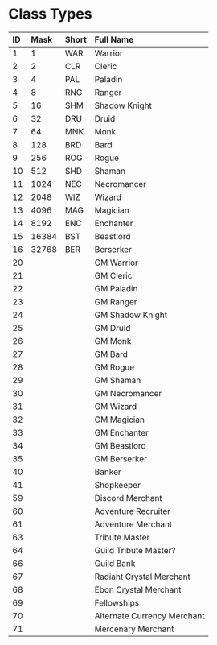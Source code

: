 # Class Types

| **ID** | **Mask** | **Short** | **Full Name** |
| :--- | :--- | :--- | :--- |
| 1 | 1 | WAR | Warrior |
| 2 | 2 | CLR | Cleric |
| 3 | 4 | PAL | Paladin |
| 4 | 8 | RNG | Ranger |
| 5 | 16 | SHM | Shadow Knight |
| 6 | 32 | DRU | Druid |
| 7 | 64 | MNK | Monk |
| 8 | 128 | BRD | Bard |
| 9 | 256 | ROG | Rogue |
| 10 | 512 | SHD | Shaman |
| 11 | 1024 | NEC | Necromancer |
| 12 | 2048 | WIZ | Wizard |
| 13 | 4096 | MAG | Magician |
| 14 | 8192 | ENC | Enchanter |
| 15 | 16384 | BST | Beastlord |
| 16 | 32768 | BER | Berserker |
| 20 |  |  | GM Warrior |
| 21 |  |  | GM Cleric |
| 22 |  |  | GM Paladin |
| 23 |  |  | GM Ranger |
| 24 |  |  | GM Shadow Knight |
| 25 |  |  | GM Druid |
| 26 |  |  | GM Monk |
| 27 |  |  | GM Bard |
| 28 |  |  | GM Rogue |
| 29 |  |  | GM Shaman |
| 30 |  |  | GM Necromancer |
| 31 |  |  | GM Wizard |
| 32 |  |  | GM Magician |
| 33 |  |  | GM Enchanter |
| 34 |  |  | GM Beastlord |
| 35 |  |  | GM Berserker |
| 40 |  |  | Banker |
| 41 |  |  | Shopkeeper |
| 59 |  |  | Discord Merchant |
| 60 |  |  | Adventure Recruiter |
| 61 |  |  | Adventure Merchant |
| 63 |  |  | Tribute Master |
| 64 |  |  | Guild Tribute Master? |
| 66 |  |  | Guild Bank |
| 67 |  |  | Radiant Crystal Merchant |
| 68 |  |  | Ebon Crystal Merchant |
| 69 |  |  | Fellowships |
| 70 |  |  | Alternate Currency Merchant |
| 71 |  |  | Mercenary Merchant |

